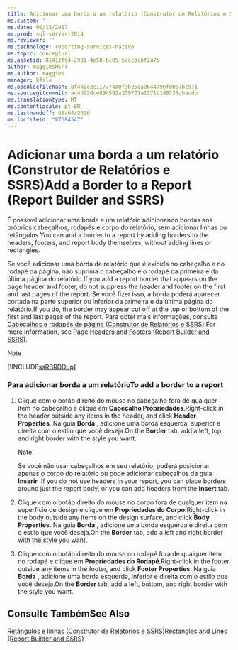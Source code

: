 ```yaml
---
title: Adicionar uma borda a um relatório (Construtor de Relatórios e SSRS) | Microsoft Docs
ms.custom: ''
ms.date: 06/13/2017
ms.prod: sql-server-2014
ms.reviewer: ''
ms.technology: reporting-services-native
ms.topic: conceptual
ms.assetid: 81412f94-2991-4e58-bc05-5ccc0cbf2a75
author: maggiesMSFT
ms.author: maggies
manager: kfile
ms.openlocfilehash: bf4a0c2c117774a0f3b25ca0644796fd067bc971
ms.sourcegitcommit: ad4d92dce894592a259721a1571b1d8736abacdb
ms.translationtype: MT
ms.contentlocale: pt-BR
ms.lasthandoff: 08/04/2020
ms.locfileid: "87684547"
---
```

# <a name="add-a-border-to-a-report-report-builder-and-ssrs"></a><span data-ttu-id="ebef2-102">Adicionar uma borda a um relatório (Construtor de Relatórios e SSRS)</span><span class="sxs-lookup"><span data-stu-id="ebef2-102">Add a Border to a Report (Report Builder and SSRS)</span></span>
  <span data-ttu-id="ebef2-103">É possível adicionar uma borda a um relatório adicionando bordas aos próprios cabeçalhos, rodapés e corpo do relatório, sem adicionar linhas ou retângulos.</span><span class="sxs-lookup"><span data-stu-id="ebef2-103">You can add a border to a report by adding borders to the headers, footers, and report body themselves, without adding lines or rectangles.</span></span>  
  
 <span data-ttu-id="ebef2-104">Se você adicionar uma borda de relatório que é exibida no cabeçalho e no rodapé da página, não suprima o cabeçalho e o rodapé da primeira e da última página do relatório.</span><span class="sxs-lookup"><span data-stu-id="ebef2-104">If you add a report border that appears on the page header and footer, do not suppress the header and footer on the first and last pages of the report.</span></span> <span data-ttu-id="ebef2-105">Se você fizer isso, a borda poderá aparecer cortada na parte superior ou inferior da primeira e da última página do relatório.</span><span class="sxs-lookup"><span data-stu-id="ebef2-105">If you do, the border may appear cut off at the top or bottom of the first and last pages of the report.</span></span> <span data-ttu-id="ebef2-106">Para obter mais informações, consulte [Cabeçalhos e rodapés de página &#40;Construtor de Relatórios e SSRS&#41;](page-headers-and-footers-report-builder-and-ssrs.md).</span><span class="sxs-lookup"><span data-stu-id="ebef2-106">For more information, see [Page Headers and Footers &#40;Report Builder and SSRS&#41;](page-headers-and-footers-report-builder-and-ssrs.md).</span></span>  
  
> [!NOTE]  
>  [!INCLUDE[ssRBRDDup](../../includes/ssrbrddup-md.md)]  
  
### <a name="to-add-a-border-to-a-report"></a><span data-ttu-id="ebef2-107">Para adicionar borda a um relatório</span><span class="sxs-lookup"><span data-stu-id="ebef2-107">To add a border to a report</span></span>  
  
1.  <span data-ttu-id="ebef2-108">Clique com o botão direito do mouse no cabeçalho fora de qualquer item no cabeçalho e clique em **Cabeçalho Propriedades**.</span><span class="sxs-lookup"><span data-stu-id="ebef2-108">Right-click in the header outside any items in the header, and click **Header Properties**.</span></span> <span data-ttu-id="ebef2-109">Na guia **Borda** , adicione uma borda esquerda, superior e direita com o estilo que você deseja.</span><span class="sxs-lookup"><span data-stu-id="ebef2-109">On the **Border** tab, add a left, top, and right border with the style you want.</span></span>  
  
    > [!NOTE]  
    >  <span data-ttu-id="ebef2-110">Se você não usar cabeçalhos em seu relatório, poderá posicionar apenas o corpo do relatório ou pode adicionar cabeçalhos da guia **Inserir** .</span><span class="sxs-lookup"><span data-stu-id="ebef2-110">If you do not use headers in your report, you can place borders around just the report body, or you can add headers from the **Insert** tab.</span></span>  
  
2.  <span data-ttu-id="ebef2-111">Clique com o botão direito do mouse no corpo fora de qualquer item na superfície de design e clique em **Propriedades do Corpo**.</span><span class="sxs-lookup"><span data-stu-id="ebef2-111">Right-click in the body outside any items on the design surface, and click **Body Properties**.</span></span> <span data-ttu-id="ebef2-112">Na guia **Borda** , adicione uma borda esquerda e direita com o estilo que você deseja.</span><span class="sxs-lookup"><span data-stu-id="ebef2-112">On the **Border** tab, add a left and right border with the style you want.</span></span>  
  
3.  <span data-ttu-id="ebef2-113">Clique com o botão direito do mouse no rodapé fora de qualquer item no rodapé e clique em **Propriedades do Rodapé**.</span><span class="sxs-lookup"><span data-stu-id="ebef2-113">Right-click in the footer outside any items in the footer, and click **Footer Properties**.</span></span> <span data-ttu-id="ebef2-114">Na guia **Borda** , adicione uma borda esquerda, inferior e direita com o estilo que você deseja.</span><span class="sxs-lookup"><span data-stu-id="ebef2-114">On the **Border** tab, add a left, bottom, and right border with the style you want.</span></span>  
  
## <a name="see-also"></a><span data-ttu-id="ebef2-115">Consulte Também</span><span class="sxs-lookup"><span data-stu-id="ebef2-115">See Also</span></span>  
 [<span data-ttu-id="ebef2-116">Retângulos e linhas &#40;Construtor de Relatórios e SSRS&#41;</span><span class="sxs-lookup"><span data-stu-id="ebef2-116">Rectangles and Lines &#40;Report Builder and SSRS&#41;</span></span>](rectangles-and-lines-report-builder-and-ssrs.md)  
  
  
